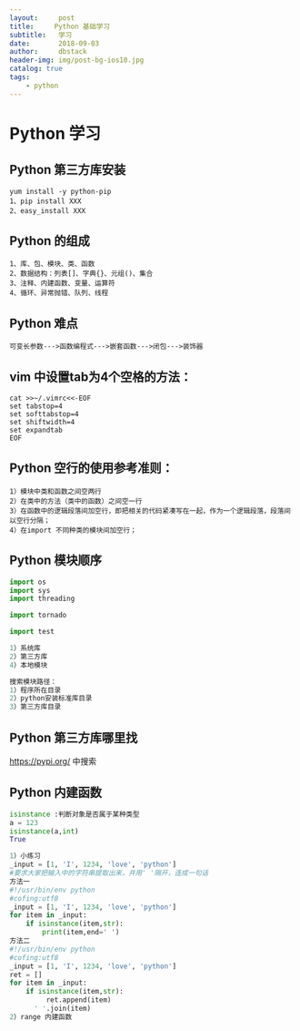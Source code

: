 ```yaml
---
layout:     post
title:     Python 基础学习
subtitle:   学习
date:       2018-09-03
author:     dbstack
header-img: img/post-bg-ios10.jpg
catalog: true
tags:
    - python    
---
```

# Python 学习
## Python 第三方库安装
```shell
yum install -y python-pip
1、pip install XXX
2、easy_install XXX
```
## Python 的组成
```shell
1、库、包、模块、类、函数
2、数据结构：列表[]、字典{}、元组()、集合
3、注释、内建函数、变量、运算符
4、循环、异常抛错、队列、线程
```
## Python 难点
```shell
可变长参数--->函数编程式--->嵌套函数--->闭包--->装饰器
```
## vim  中设置tab为4个空格的方法：
```shell
cat >>~/.vimrc<<-EOF
set tabstop=4
set softtabstop=4
set shiftwidth=4
set expandtab
EOF
```
## Python 空行的使用参考准则：
```
1）模块中类和函数之间空两行
2）在类中的方法（类中的函数）之间空一行
3）在函数中的逻辑段落间加空行，即把相关的代码紧凑写在一起，作为一个逻辑段落，段落间以空行分隔；
4）在import 不同种类的模块间加空行；
```
## Python 模块顺序
```python
import os
import sys
import threading

import tornado

import test

1）系统库
2）第三方库
4）本地模块

搜索模块路径：
1）程序所在目录
2）python安装标准库目录
3）第三方库目录
```
## Python 第三方库哪里找
https://pypi.org/  中搜索

## Python 内建函数
```python
isinstance :判断对象是否属于某种类型
a = 123
isinstance(a,int)
True

1）小练习
_input = [1, 'I', 1234, 'love', 'python']
#要求大家把输入中的字符串提取出来，并用' '隔开，连成一句话
方法一
#!/usr/bin/env python
#cofing:utf8
_input = [1, 'I', 1234, 'love', 'python']
for item in _input:
    if isinstance(item,str):
        print(item,end=' ')
方法二
#!/usr/bin/env python
#cofing:utf8
_input = [1, 'I', 1234, 'love', 'python']
ret = []
for item in _input:
    if isinstance(item,str):
         ret.append(item)
      ' '.join(item)
2）range 内建函数
```




